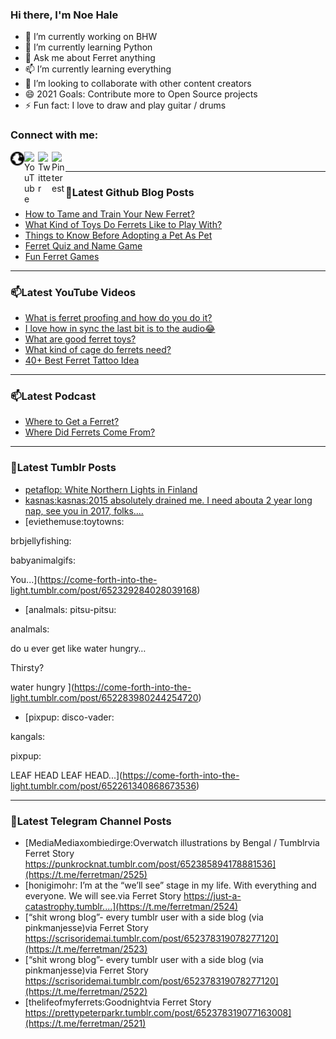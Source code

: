 ### Hi there, I'm Noe Hale

- 🔭 I’m currently working on BHW
- 🌱 I’m currently learning Python
- 💬 Ask me about Ferret anything
- 📫 I’m currently learning everything
- 🔭 I’m looking to collaborate with other content creators
- 😄 2021 Goals: Contribute more to Open Source projects
- ⚡ Fun fact: I love to draw and play guitar / drums

### Connect with me:

[<img align="left" alt="ferretvoice.com" width="22px" src="https://raw.githubusercontent.com/iconic/open-iconic/master/svg/globe.svg" />](https://ferretvoice.com)
[<img align="left" alt="YouTube" width="22px" src="https://cdn.jsdelivr.net/npm/simple-icons@v3/icons/youtube.svg" />](https://www.youtube.com/channel/UCk665XTfaMLVwFVWUmgnDiw)
[<img align="left" alt="Twitter" width="22px" src="https://cdn.jsdelivr.net/npm/simple-icons@v3/icons/twitter.svg" />](https://twitter.com/voiceferret)
[<img align="left" alt="Pinterest" width="22px" src="https://cdn.jsdelivr.net/npm/simple-icons@v3/icons/pinterest.svg" />](https://www.pinterest.com/voiceferret/)

<br />

---
### 🔭Latest Github Blog Posts
<!-- GITHUB:START -->
- [How to Tame and Train Your New Ferret?](http://noehale.github.io/how-to-tame-and-train-your-new-ferret/)
- [What Kind of Toys Do Ferrets Like to Play With?](http://noehale.github.io/what-kind-of-toys-do-ferrets-like-to-play-with/)
- [Things to Know Before Adopting a Pet As Pet](http://noehale.github.io/things-to-know-before-adopting-a-pet-as-pet/)
- [Ferret Quiz and Name Game](http://noehale.github.io/ferret-quiz/)
- [Fun Ferret Games](http://noehale.github.io/fun-ferret-games/)
<!-- GITHUB:END -->
---
### 📫Latest YouTube Videos

<!-- YOUTUBE:START -->
- [What is ferret proofing and how do you do it?](https://www.youtube.com/watch?v=81Syh_DJBQQ)
- [I love how in sync the last bit is to the audio😂](https://www.youtube.com/watch?v=WHBeGHwSlGY)
- [What are good ferret toys?](https://www.youtube.com/watch?v=tPxRilBzc0s)
- [What kind of cage do ferrets need?](https://www.youtube.com/watch?v=xzz6hC3sR5A)
- [40+ Best Ferret Tattoo Idea](https://www.youtube.com/watch?v=KIKqduR6Xcs)
<!-- YOUTUBE:END -->

---
### 📫Latest Podcast

<!-- PODCAST:START -->
- [Where to Get a Ferret?](https://anchor.fm/ferretvoice/episodes/Where-to-Get-a-Ferret-erurfu)
- [Where Did Ferrets Come From?](https://anchor.fm/ferretvoice/episodes/Where-Did-Ferrets-Come-From-eruq8g)
<!-- PODCAST:END -->
---
### 📝Latest Tumblr Posts

<!-- TUMBLR:START -->
- [petaflop:
White Northern Lights in Finland
](https://come-forth-into-the-light.tumblr.com/post/652374555629879296)
- [kasnas:kasnas:2015 absolutely drained me. I need abouta 2 year long nap, see you in 2017, folks....](https://come-forth-into-the-light.tumblr.com/post/652351974433570816)
- [eviethemuse:toytowns:

brbjellyfishing:

babyanimalgifs:

You...](https://come-forth-into-the-light.tumblr.com/post/652329284028039168)
- [analmals:
pitsu-pitsu:

analmals:

do u ever get like water hungry…

Thirsty?

water hungry
](https://come-forth-into-the-light.tumblr.com/post/652283980244254720)
- [pixpup:
disco-vader:

kangals:

pixpup:

LEAF HEAD LEAF HEAD...](https://come-forth-into-the-light.tumblr.com/post/652261340868673536)
<!-- TUMBLR:END -->
---
### 📝Latest Telegram Channel Posts

<!-- TELEGRAM:START -->
- [MediaMediaxombiedirge:Overwatch illustrations by Bengal / Tumblrvia Ferret Story https://punkrocknat.tumblr.com/post/652385894178881536](https://t.me/ferretman/2525)
- [honigimohr: I’m at the “we’ll see” stage in my life. With everything and everyone. We will see.via Ferret Story https://just-a-catastrophy.tumblr....](https://t.me/ferretman/2524)
- [“shit wrong blog”- every tumblr user with a side blog (via pinkmanjesse)via Ferret Story https://scrisoridemai.tumblr.com/post/652378319078277120](https://t.me/ferretman/2523)
- [“shit wrong blog”- every tumblr user with a side blog (via pinkmanjesse)via Ferret Story https://scrisoridemai.tumblr.com/post/652378319078277120](https://t.me/ferretman/2522)
- [thelifeofmyferrets:Goodnightvia Ferret Story https://prettypeterparkr.tumblr.com/post/652378319077163008](https://t.me/ferretman/2521)
<!-- TELEGRAM:END -->

